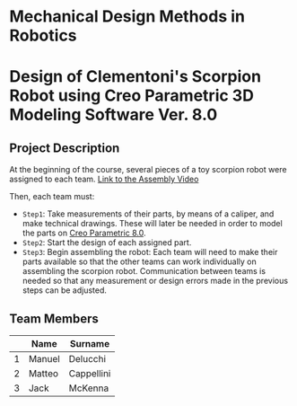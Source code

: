 Mechanical Design Methods in Robotics 
======================================
Design of Clementoni's Scorpion Robot using Creo Parametric 3D Modeling Software Ver. 8.0
==========================================================================================

Project Description
----------------------
At the beginning of the course, several pieces of a toy scorpion robot were assigned to each team. [Link to the Assembly Video](https://www.youtube.com/watch?v=SFq4Ctjfaao)

Then, each team must:
- `Step1`: Take measurements of their parts, by means of a caliper, and make technical drawings. These will later be needed in order to model the parts on [Creo Parametric 8.0](https://www.ptc.com/en/products/creo/parametric). 
- `Step2`: Start the design of each assigned part.
- `Step3`: Begin assembling the robot: Each team will need to make their parts available so that the other teams can work individually on assembling the scorpion robot. Communication between teams is needed so that any measurement or design errors made in the previous steps can be adjusted.

Team Members
-------------

|    |Name |Surname |
|----|---|---|
| 1 | Manuel | Delucchi |
| 2 | Matteo | Cappellini |
| 3 | Jack | McKenna |

